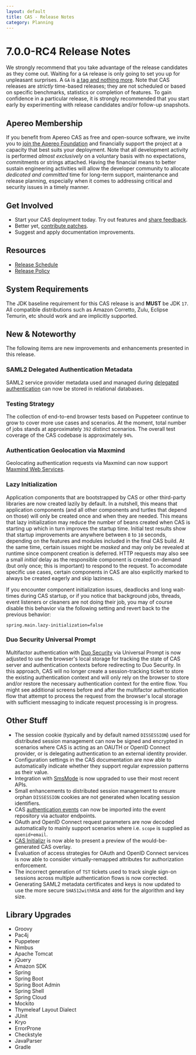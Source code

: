 ```yaml
---
layout: default
title: CAS - Release Notes
category: Planning
---
```


# 7.0.0-RC4 Release Notes

We strongly recommend that you take advantage of the release candidates as they come out. Waiting for a `GA` release is only going to set
you up for unpleasant surprises. A `GA` is [a tag and nothing more](https://apereo.github.io/2017/03/08/the-myth-of-ga-rel/). Note
that CAS releases are *strictly* time-based releases; they are not scheduled or based on specific benchmarks,
statistics or completion of features. To gain confidence in a particular
release, it is strongly recommended that you start early by experimenting with release candidates and/or follow-up snapshots.

## Apereo Membership

If you benefit from Apereo CAS as free and open-source software, we invite you
to [join the Apereo Foundation](https://www.apereo.org/content/apereo-membership)
and financially support the project at a capacity that best suits your deployment. Note that all development activity is performed
*almost exclusively* on a voluntary basis with no expectations, commitments or strings attached. Having the financial means to better
sustain engineering activities will allow the developer community to allocate *dedicated and committed* time for long-term support,
maintenance and release planning, especially when it comes to addressing critical and security issues in a timely manner.

## Get Involved

- Start your CAS deployment today. Try out features and [share feedback](/cas/Mailing-Lists.html).
- Better yet, [contribute patches](/cas/developer/Contributor-Guidelines.html).
- Suggest and apply documentation improvements.

## Resources

- [Release Schedule](https://github.com/apereo/cas/milestones)
- [Release Policy](/cas/developer/Release-Policy.html)

## System Requirements

The JDK baseline requirement for this CAS release is and **MUST** be JDK `17`. All compatible distributions
such as Amazon Corretto, Zulu, Eclipse Temurin, etc should work and are implicitly supported.

## New & Noteworthy

The following items are new improvements and enhancements presented in this release.

### SAML2 Delegated Authentication Metadata

SAML2 service provider metadata used and managed during [delegated authentication](../integration/Delegate-Authentication-SAML.html)
can now be stored in relational databases.

### Testing Strategy

The collection of end-to-end browser tests based on Puppeteer continue to grow to cover more use cases
and scenarios. At the moment, total number of jobs stands at approximately `392` distinct scenarios. The overall
test coverage of the CAS codebase is approximately `94%`.

### Authentication Geolocation via Maxmind

Geolocating authentication requests via Maxmind can now support [Maxmind Web Services](../authentication/GeoTracking-Authentication-Requests.html).
 
### Lazy Initialization
 
Application components that are bootstrapped by CAS or other third-party libraries are now created lazily by default. In a nutshell, this means
that application components (and all other components and turtles that depend on those) will only be created once and when they are needed. This means
that lazy initialization may reduce the number of beans created when CAS is starting up which in turn improves the startup time. Initial test results
show that startup improvements are anywhere between `8` to `10` seconds, depending on the features and modules included in the final CAS build. At the same 
time, certain issues might be *masked* and may only be revealed at runtime since component creation is deferred. HTTP requests may also
see a small *initial* delay as the responsible component is created on-demand (but only once; this is important) to respond to the request. To accomodate 
specific use cases, certain components in CAS are also explicitly marked to always be created eagerly and skip laziness. 

If you encounter component initialization issues, deadlocks and long wait-times during CAS startup, or if you notice that background jobs, threads, event 
listeners or cleaners are not doing their job, you may of course disable this behavior via the following setting and revert back to the 
previous behavior:

```properties
spring.main.lazy-initialization=false
```

### Duo Security Universal Prompt

Multifactor authentication with [Duo Security](../mfa/DuoSecurity-Authentication.html) via 
Universal Prompt is now adjusted to use the browser's local storage for tracking
the state of CAS server and authentication contexts before redirecting to Duo Security. In this approach, CAS will no longer create
a session-tracking ticket to store the existing authentication context and will only rely on the browser to store and/or restore the necessary
authentication context for the entire flow. You might see additional screens before and after the multifactor authentication flow that 
attempt to process the request from the browser's local storage with sufficient messaging to indicate request processing is in progress.

## Other Stuff

- The session cookie (typically and by default named `DISSESSION`) used for distributed session management can now be signed and encrypted in 
  scenarios where CAS is acting as an OAUTH or OpenID Connect provider, or is delegating authentication to an external identity provider.
- Configuration settings in the CAS documentation are now able to automatically indicate whether they support regular expression patterns as their value.
- Integration with [SmsMode](../notifications/SMS-Messaging-Configuration-SmsMode.html) is now upgraded to use their most recent APIs. 
- Small enhancements to distributed session management to ensure orphan `DISSESSION` cookies are not generated when locating session identifiers.
- CAS [authentication events](../authentication/Configuring-Authentication-Events.html) can now be imported into the event repository via actuator endpoints.
- OAuth and OpenID Connect request parameters are now decoded automatically to mainly support scenarios where i.e. `scope` is supplied as `openid+email`. 
- [CAS Initializr](../installation/WAR-Overlay-Initializr.html) is now able to present a preview of the would-be-generated CAS overlay.
- Evaluation of access strategies for OAuth and OpenID Connect services is now able to consider virtually-remapped attributes for authorization enforcement.
- The incorrect generation of `TST` tickets used to track single sign-on sessions across multiple authentication flows is now corrected.
- Generating SAML2 metadata certificates and keys is now updated to use the more secure `SHA512withRSA` and `4096` for the algorithm and key size. 

## Library Upgrades

- Groovy
- Pac4j
- Puppeteer
- Nimbus
- Apache Tomcat
- jQuery
- Amazon SDK
- Spring
- Spring Boot
- Spring Boot Admin
- Spring Shell
- Spring Cloud
- Mockito
- Thymeleaf Layout Dialect
- JUnit
- Kryo
- ErrorProne
- Checkstyle
- JavaParser
- Gradle
